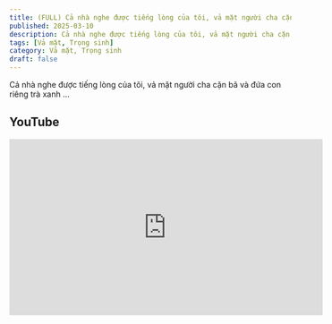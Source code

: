 ```yaml
---
title: (FULL) Cả nhà nghe được tiếng lòng của tôi, vả mặt người cha cặn bã và đứa con riêng trà xanh
published: 2025-03-10
description: Cả nhà nghe được tiếng lòng của tôi, vả mặt người cha cặn bã và đứa con riêng trà xanh
tags: [Vả mặt, Trọng sinh]
category: Vả mặt, Trọng sinh
draft: false
---
```


Cả nhà nghe được tiếng lòng của tôi, vả mặt người cha cặn bã và đứa con riêng trà xanh
...

## YouTube

<iframe width="560" height="315" src="https://www.youtube.com/embed/xEQcbp_vnFE?si=zIfTiJuvsuVQNyOd" title="YouTube video player" frameborder="0" allow="accelerometer; autoplay; clipboard-write; encrypted-media; gyroscope; picture-in-picture; web-share" referrerpolicy="strict-origin-when-cross-origin" allowfullscreen></iframe>
